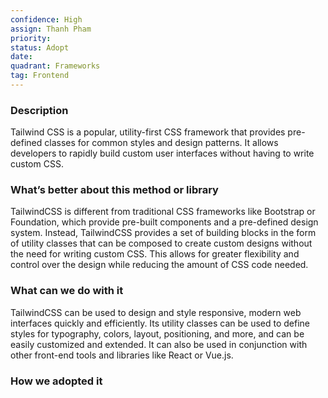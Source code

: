 ```yaml
---
confidence: High
assign: Thanh Pham
priority: 
status: Adopt
date: 
quadrant: Frameworks
tag: Frontend
---
```


<!-- table_of_contents f0cff84e-1a01-43f8-91bc-cc1434e3bc2e -->

### Description

Tailwind CSS is a popular, utility-first CSS framework that provides pre-defined classes for common styles and design patterns. It allows developers to rapidly build custom user interfaces without having to write custom CSS.

### What’s better about this method or library

TailwindCSS is different from traditional CSS frameworks like Bootstrap or Foundation, which provide pre-built components and a pre-defined design system. Instead, TailwindCSS provides a set of building blocks in the form of utility classes that can be composed to create custom designs without the need for writing custom CSS. This allows for greater flexibility and control over the design while reducing the amount of CSS code needed.

### What can we do with it

TailwindCSS can be used to design and style responsive, modern web interfaces quickly and efficiently. Its utility classes can be used to define styles for typography, colors, layout, positioning, and more, and can be easily customized and extended. It can also be used in conjunction with other front-end tools and libraries like React or Vue.js.

### How we adopted it


<!-- child_database 199b56b8-7133-4591-924b-a6473b88ea31 -->
